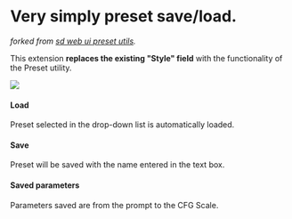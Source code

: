 # Very simply preset save/load.

_forked from [sd web ui preset utils](https://github.com/Gerschel/sd_web_ui_preset_utils)._

This extension **replaces the existing "Style" field** with the functionality of the Preset utility.

![](https://user-images.githubusercontent.com/43980268/226106459-4d8eeebb-4351-4c76-87ac-6ebee3ae68a0.png)

#### Load

Preset selected in the drop-down list is automatically loaded.

#### Save

Preset will be saved with the name entered in the text box.

#### Saved parameters

Parameters saved are from the prompt to the CFG Scale.